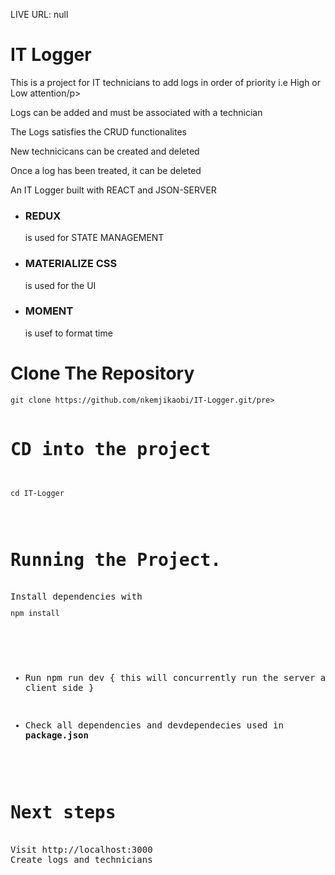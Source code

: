 LIVE URL:  null

<h1>IT Logger</h1>
<p>This is a project for IT technicians to add logs in order of priority i.e High or Low attention/p>
<p>Logs can be added and must be associated with a technician</p>
<p>The Logs satisfies the CRUD functionalites</p>
<p>New technicicans can be created and deleted</p>
<p>Once a log has been treated, it can be deleted</p>

An IT Logger built with REACT and JSON-SERVER
* <h3>REDUX</h3> is used for STATE MANAGEMENT
* <h3>MATERIALIZE CSS</h3> is used for the UI
* <h3>MOMENT</h3> is usef to format time

<h1>Clone The Repository</h1>
<code><pre>git clone https://github.com/nkemjikaobi/IT-Logger.git/pre></code>

<h1>CD into the project</h1>
<code><pre>cd IT-Logger</pre></code>

<h1>Running the Project.</h1>
Install dependencies with <code><pre>npm install</pre></code>

* Run npm run dev { this will concurrently run the server and the client side }

* Check all dependencies and devdependecies used in **package.json**

<h1>Next steps</h1>
Visit http://localhost:3000
Create logs and technicians
